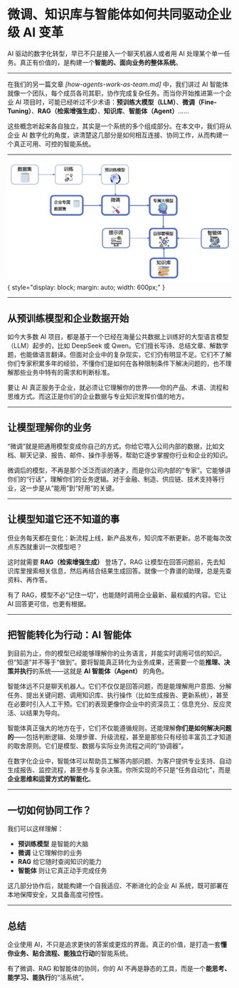 # 微调、知识库与智能体如何共同驱动企业级 AI 变革

AI 驱动的数字化转型，早已不只是接入一个聊天机器人或者用 AI 处理某个单一任务。真正有价值的，是构建一个**智能的、面向业务的整体系统**。

---

在我们的另一篇文章 *[how-agents-work-as-team.md]* 中，我们讲过 AI 智能体就像一个团队，每个成员各司其职，协作完成复杂任务。而当你开始推进第一个企业 AI 项目时，可能已经听过不少术语：**预训练大模型（LLM）**、**微调（Fine-Tuning）**、**RAG（检索增强生成）**、**知识库**、**智能体（Agent）**……

这些概念听起来各自独立，其实是一个系统的多个组成部分。在本文中，我们将从企业 AI 数字化的角度，讲清楚这几部分是如何相互连接、协同工作，从而构建一个真正可用、可控的智能系统。

---

![流程图](../assets/images/how_ft_rag_agent_work_together.png){ style="display: block; margin: auto; width: 600px;" }

---

## 从预训练模型和企业数据开始

如今大多数 AI 项目，都是基于一个已经在海量公共数据上训练好的大型语言模型（LLM）起步的，比如 DeepSeek 或 Qwen。它们擅长写诗、总结文章、解数学题，也能做语言翻译。但面对企业中的复杂现实，它们仍有明显不足。它们不了解你们专家积累多年的经验，不懂你们是如何在各种限制条件下解决问题的，也不理解那些业务中特有的需求和判断标准。

要让 AI 真正服务于企业，就必须让它理解你的世界——你的产品、术语、流程和思维方式。而这正是你们的企业数据与专业知识发挥价值的地方。

---

## 让模型理解你的业务

“微调”就是把通用模型变成你自己的方式。你给它喂入公司内部的数据，比如文档、聊天记录、报告、邮件、操作手册等，帮助它逐步掌握你行业和企业的知识。

微调后的模型，不再是那个泛泛而谈的通才，而是你公司内部的“专家”。它能够讲你们的“行话”，理解你们的业务逻辑。对于金融、制造、供应链、技术支持等行业，这一步是从“能用”到“好用”的关键。

---

## 让模型知道它还不知道的事

但业务每天都在变化：新流程上线，新产品发布，知识库不断更新。总不能每次改点东西就重训一次模型吧？

这时就需要 **RAG（检索增强生成）** 登场了。RAG 让模型在回答问题前，先去知识库里搜索相关信息，然后再结合结果生成回答。就像一个靠谱的助理，总是先查资料、再作答。

有了 RAG，模型不必“记住一切”，也能随时调用企业最新、最权威的内容。它让 AI 回答更可信，也更有根据。

---
## 把智能转化为行动：AI 智能体

到目前为止，你的模型已经能够理解你的业务语言，并能实时调用可信的知识。但“知道”并不等于“做到”。要将智能真正转化为业务成果，还需要一个能**推理、决策并执行**的系统——这就是 **AI 智能体（Agent）** 的角色。

智能体远不只是聊天机器人。它们不仅仅是回答问题，而是能理解用户意图、分解任务、提出关键问题、调用知识库、执行操作（比如生成报告、更新系统），甚至在必要时引入人工干预。它们的表现更像你企业中的资深员工：信息充分、反应灵活、以结果为导向。

智能体真正强大的地方在于，它们不仅能遵循规则，还能理解**你们是如何解决问题的**——包括判断逻辑、处理步骤、升级流程，甚至是那些只有经验丰富员工才知道的取舍原则。它们是模型、数据与实际业务流程之间的“协调器”。

在数字化企业中，智能体可以帮助员工解答内部问题、为客户提供专业支持、自动生成报告、监控流程，甚至参与复杂决策。你所实现的不只是“任务自动化”，而是**企业思维和运营方式的智能化**。

---

## 一切如何协同工作？

我们可以这样理解：

- **预训练模型** 是智能的大脑
- **微调** 让它理解你的业务
- **RAG** 给它随时查阅知识的能力
- **智能体** 则让它真正动手完成任务

这几部分协作后，就能构建一个自我适应、不断进化的企业 AI 系统，既可部署在本地保障安全，又具备高度可控性。

---

## 总结

企业使用 AI，不只是追求更快的答案或更炫的界面。真正的价值，是打造一套**懂你业务、贴合流程、能独立行动**的智能系统。

有了微调、RAG 和智能体的协同，你的 AI 不再是静态的工具，而是一个**能思考、能学习、能执行**的“活系统”。
